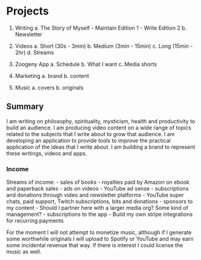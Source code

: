 # Projects

1. Writing
    a. The Story of Myself
        - Maintain Edition 1
        - Write Edition 2
    b. Newsletter

1. Videos
    a. Short (30s - 3min)
    b. Medium (3min - 15min)
    c. Long (15min - 2hr)
    d. Streams

1. Zoogeny App
    a. Schedule
    b. What I want
    c. Media shorts

1. Marketing
    a. brand
    b. content

1. Music
    a. covers
    b. originals


## Summary

I am writing on philosophy, spirituality, mysticism, health and productivity to build an audience. I am producing video content on a wide range of topics related to the subjects that I write about to grow that audience. I am developing an application to provide tools to improve the practical application of the ideas that I write about. I am building a brand to represent these writings, videos and apps.

### Income

Streams of income:
    - sales of books
        - royalties paid by Amazon on ebook and paperback sales
    - ads on videos
        - YouTube ad sense
    - subscriptions and donations through video and newsletter platforms
        - YouTube super chats, paid support, Twitch subscriptions, bits and donations
    - sponsors to my content
        - Should I partner here with a larger media org? Some kind of management?
    - subscriptions to the app
        - Build my own stripe integrations for recurring payments

For the moment I will not attempt to monetize music, although if I generate some worthwhile originals I will upload to Spotify or YouTube and may earn some incidental revenue that way. If there is interest I could license the music as well.
